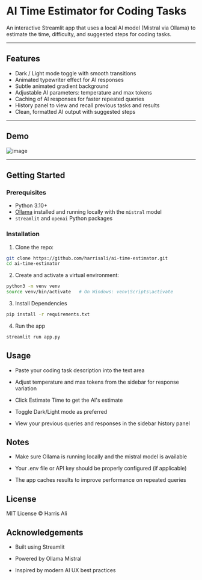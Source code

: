 # AI Time Estimator for Coding Tasks

An interactive Streamlit app that uses a local AI model (Mistral via Ollama) to estimate the time, difficulty, and suggested steps for coding tasks.

---

## Features

- Dark / Light mode toggle with smooth transitions  
- Animated typewriter effect for AI responses  
- Subtle animated gradient background  
- Adjustable AI parameters: temperature and max tokens  
- Caching of AI responses for faster repeated queries  
- History panel to view and recall previous tasks and results  
- Clean, formatted AI output with suggested steps  

---

## Demo

![image](https://github.com/user-attachments/assets/49cbe7d0-c958-4833-b773-90af28d1ab18)


---

## Getting Started

### Prerequisites

- Python 3.10+  
- [Ollama](https://ollama.com/) installed and running locally with the `mistral` model  
- `streamlit` and `openai` Python packages  

### Installation

1. Clone the repo:

```bash
git clone https://github.com/harrisali/ai-time-estimator.git
cd ai-time-estimator

```

2. Create and activate a virtual environment:

```bash
python3 -m venv venv
source venv/bin/activate   # On Windows: venv\Scripts\activate
```

3. Install Dependencies

```bash
pip install -r requirements.txt
```

4. Run the app
```bash
streamlit run app.py
```
## Usage
- Paste your coding task description into the text area

- Adjust temperature and max tokens from the sidebar for response variation

- Click Estimate Time to get the AI's estimate

- Toggle Dark/Light mode as preferred

- View your previous queries and responses in the sidebar history panel

## Notes
- Make sure Ollama is running locally and the mistral model is available

- Your .env file or API key should be properly configured (if applicable)

- The app caches results to improve performance on repeated queries

## License
MIT License © Harris Ali

## Acknowledgements
- Built using Streamlit

- Powered by Ollama Mistral

- Inspired by modern AI UX best practices
